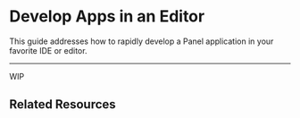 # Develop Apps in an Editor

This guide addresses how to rapidly develop a Panel application in your favorite IDE or editor.

---

WIP


## Related Resources
